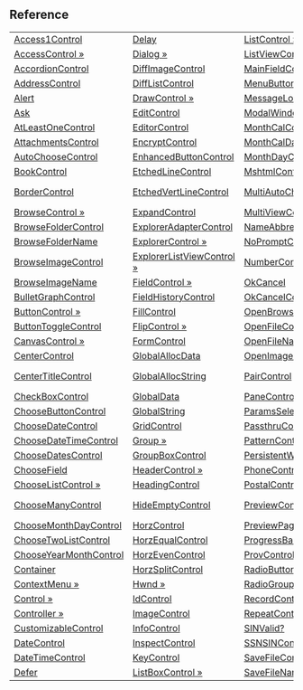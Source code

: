 ## Reference

|     |     |     |     |
| --- | --- | --- | --- |
| [Access1Control](<Reference/Access1Control.md>) | [Delay](<Reference/Delay.md>) | [ListControl &raquo;](<Reference/ListControl.md>) | [ScrollControl &raquo;](<Reference/ScrollControl.md>) |
| [AccessControl &raquo;](<Reference/AccessControl.md>) | [Dialog &raquo;](<Reference/Dialog.md>) | [ListViewControl &raquo;](<Reference/ListViewControl.md>) | [ScrollbarControl &raquo;](<Reference/ScrollbarControl.md>) |
| [AccordionControl](<Reference/AccordionControl.md>) | [DiffImageControl](<Reference/DiffImageControl.md>) | [MainFieldControl](<Reference/MainFieldControl.md>) | [ShowHideControl](<Reference/ShowHideControl.md>) |
| [AddressControl](<Reference/AddressControl.md>) | [DiffListControl](<Reference/DiffListControl.md>) | [MenuButtonControl](<Reference/MenuButtonControl.md>) | [ShowOneControl](<Reference/ShowOneControl.md>) |
| [Alert](<Reference/Alert.md>) | [DrawControl &raquo;](<Reference/DrawControl.md>) | [MessageLoop](<Reference/MessageLoop.md>) | [SkipControl](<Reference/SkipControl.md>) |
| [Ask](<Reference/Ask.md>) | [EditControl](<Reference/EditControl.md>) | [ModalWindow](<Reference/ModalWindow.md>) | [SparklineControl](<Reference/SparklineControl.md>) |
| [AtLeastOneControl](<Reference/AtLeastOneControl.md>) | [EditorControl](<Reference/EditorControl.md>) | [MonthCalControl](<Reference/MonthCalControl.md>) | [SpinnerControl](<Reference/SpinnerControl.md>) |
| [AttachmentsControl](<Reference/AttachmentsControl.md>) | [EncryptControl](<Reference/EncryptControl.md>) | [MonthCalDatesDialog](<Reference/MonthCalDatesDialog.md>) | [Split](<Reference/Split.md>) |
| [AutoChooseControl](<Reference/AutoChooseControl.md>) | [EnhancedButtonControl](<Reference/EnhancedButtonControl.md>) | [MonthDayControl](<Reference/MonthDayControl.md>) | [SplitterControl](<Reference/SplitterControl.md>) |
| [BookControl](<Reference/BookControl.md>) | [EtchedLineControl](<Reference/EtchedLineControl.md>) | [MshtmlControl](<Reference/MshtmlControl.md>) | [StateControl](<Reference/StateControl.md>) |
| [BorderControl](<Reference/BorderControl.md>) | [EtchedVertLineControl](<Reference/EtchedVertLineControl.md>) | [MultiAutoChooseControl](<Reference/MultiAutoChooseControl.md>) | [StateProvControl &raquo;](<Reference/StateProvControl.md>) |
| [BrowseControl &raquo;](<Reference/BrowseControl.md>) | [ExpandControl](<Reference/ExpandControl.md>) | [MultiViewControl &raquo;](<Reference/MultiViewControl.md>) | [StaticControl](<Reference/StaticControl.md>) |
| [BrowseFolderControl](<Reference/BrowseFolderControl.md>) | [ExplorerAdapterControl](<Reference/ExplorerAdapterControl.md>) | [NameAbbrevControl](<Reference/NameAbbrevControl.md>) | [StatusControl &raquo;](<Reference/StatusControl.md>) |
| [BrowseFolderName](<Reference/BrowseFolderName.md>) | [ExplorerControl &raquo;](<Reference/ExplorerControl.md>) | [NoPromptControl](<Reference/NoPromptControl.md>) | [StatusTextControl](<Reference/StatusTextControl.md>) |
| [BrowseImageControl](<Reference/BrowseImageControl.md>) | [ExplorerListViewControl &raquo;](<Reference/ExplorerListViewControl.md>) | [NumberControl](<Reference/NumberControl.md>) | [StatusbarControl](<Reference/StatusbarControl.md>) |
| [BrowseImageName](<Reference/BrowseImageName.md>) | [FieldControl &raquo;](<Reference/FieldControl.md>) | [OkCancel](<Reference/OkCancel.md>) | [TabControl &raquo;](<Reference/TabControl.md>) |
| [BulletGraphControl](<Reference/BulletGraphControl.md>) | [FieldHistoryControl](<Reference/FieldHistoryControl.md>) | [OkCancelControl](<Reference/OkCancelControl.md>) | [TabsControl &raquo;](<Reference/TabsControl.md>) |
| [ButtonControl &raquo;](<Reference/ButtonControl.md>) | [FillControl](<Reference/FillControl.md>) | [OpenBrowseImageControl](<Reference/OpenBrowseImageControl.md>) | [TitleControl](<Reference/TitleControl.md>) |
| [ButtonToggleControl](<Reference/ButtonToggleControl.md>) | [FlipControl &raquo;](<Reference/FlipControl.md>) | [OpenFileControl](<Reference/OpenFileControl.md>) | [ToolbarControl](<Reference/ToolbarControl.md>) |
| [CanvasControl &raquo;](<Reference/CanvasControl.md>) | [FormControl](<Reference/FormControl.md>) | [OpenFileName](<Reference/OpenFileName.md>) | [TrackBarControl &raquo;](<Reference/TrackBarControl.md>) |
| [CenterControl](<Reference/CenterControl.md>) | [GlobalAllocData](<Reference/GlobalAllocData.md>) | [OpenImageControl](<Reference/OpenImageControl.md>) | [TreeModel &raquo;](<Reference/TreeModel.md>) |
| [CenterTitleControl](<Reference/CenterTitleControl.md>) | [GlobalAllocString](<Reference/GlobalAllocString.md>) | [PairControl](<Reference/PairControl.md>) | [TreeViewControl &raquo;](<Reference/TreeViewControl.md>) |
| [CheckBoxControl](<Reference/CheckBoxControl.md>) | [GlobalData](<Reference/GlobalData.md>) | [PaneControl](<Reference/PaneControl.md>) | [TwoListControl](<Reference/TwoListControl.md>) |
| [ChooseButtonControl](<Reference/ChooseButtonControl.md>) | [GlobalString](<Reference/GlobalString.md>) | [ParamsSelectControl](<Reference/ParamsSelectControl.md>) | [TwoListDlgControl](<Reference/TwoListDlgControl.md>) |
| [ChooseDateControl](<Reference/ChooseDateControl.md>) | [GridControl](<Reference/GridControl.md>) | [PassthruController](<Reference/PassthruController.md>) | [UOMControl &raquo;](<Reference/UOMControl.md>) |
| [ChooseDateTimeControl](<Reference/ChooseDateTimeControl.md>) | [Group &raquo;](<Reference/Group.md>) | [PatternControl](<Reference/PatternControl.md>) | [UserColumns &raquo;](<Reference/UserColumns.md>) |
| [ChooseDatesControl](<Reference/ChooseDatesControl.md>) | [GroupBoxControl](<Reference/GroupBoxControl.md>) | [PersistentWindow &raquo;](<Reference/PersistentWindow.md>) | [VertControl](<Reference/VertControl.md>) |
| [ChooseField](<Reference/ChooseField.md>) | [HeaderControl &raquo;](<Reference/HeaderControl.md>) | [PhoneControl](<Reference/PhoneControl.md>) | [VertSplitControl](<Reference/VertSplitControl.md>) |
| [ChooseListControl &raquo;](<Reference/ChooseListControl.md>) | [HeadingControl](<Reference/HeadingControl.md>) | [PostalControl](<Reference/PostalControl.md>) | [VfieldsControl](<Reference/VfieldsControl.md>) |
| [ChooseManyControl](<Reference/ChooseManyControl.md>) | [HideEmptyControl](<Reference/HideEmptyControl.md>) | [PreviewControl](<Reference/PreviewControl.md>) | [VirtualListControl &raquo;](<Reference/VirtualListControl.md>) |
| [ChooseMonthDayControl](<Reference/ChooseMonthDayControl.md>) | [HorzControl](<Reference/HorzControl.md>) | [PreviewPageControl](<Reference/PreviewPageControl.md>) | [WebLinkControl](<Reference/WebLinkControl.md>) |
| [ChooseTwoListControl](<Reference/ChooseTwoListControl.md>) | [HorzEqualControl](<Reference/HorzEqualControl.md>) | [ProgressBarControl &raquo;](<Reference/ProgressBarControl.md>) | [Window &raquo;](<Reference/Window.md>) |
| [ChooseYearMonthControl](<Reference/ChooseYearMonthControl.md>) | [HorzEvenControl](<Reference/HorzEvenControl.md>) | [ProvControl](<Reference/ProvControl.md>) | [WindowBase](<Reference/WindowBase.md>) |
| [Container](<Reference/Container.md>) | [HorzSplitControl](<Reference/HorzSplitControl.md>) | [RadioButtonsControl](<Reference/RadioButtonsControl.md>) | [WndProc &raquo;](<Reference/WndProc.md>) |
| [ContextMenu &raquo;](<Reference/ContextMenu.md>) | [Hwnd &raquo;](<Reference/Hwnd.md>) | [RadioGroupsControl](<Reference/RadioGroupsControl.md>) | [Working](<Reference/Working.md>) |
| [Control &raquo;](<Reference/Control.md>) | [IdControl](<Reference/IdControl.md>) | [RecordControl &raquo;](<Reference/RecordControl.md>) | [YearMonthControl](<Reference/YearMonthControl.md>) |
| [Controller &raquo;](<Reference/Controller.md>) | [ImageControl](<Reference/ImageControl.md>) | [RepeatControl](<Reference/RepeatControl.md>) | [YesNo](<Reference/YesNo.md>) |
| [CustomizableControl](<Reference/CustomizableControl.md>) | [InfoControl](<Reference/InfoControl.md>) | [SINValid?](<Reference/SINValid?.md>) | [ZipControl](<Reference/ZipControl.md>) |
| [DateControl](<Reference/DateControl.md>) | [InspectControl](<Reference/InspectControl.md>) | [SSNSINControl](<Reference/SSNSINControl.md>) | [ZipPostalControl](<Reference/ZipPostalControl.md>) |
| [DateTimeControl](<Reference/DateTimeControl.md>) | [KeyControl](<Reference/KeyControl.md>) | [SaveFileControl](<Reference/SaveFileControl.md>) |
| [Defer](<Reference/Defer.md>) | [ListBoxControl &raquo;](<Reference/ListBoxControl.md>) | [SaveFileName](<Reference/SaveFileName.md>) |

